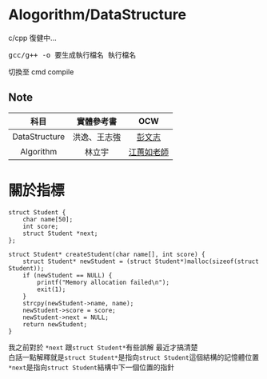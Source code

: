 # Alogorithm/DataStructure

c/cpp 復健中...

<pre>
gcc/g++ -o 要生成執行檔名 執行檔名
</code></pre>

切換至 cmd compile

## Note

|     科目      |  實體參考書  |                                          OCW                                           |
| :-----------: | :----------: | :------------------------------------------------------------------------------------: |
| DataStructure | 洪逸、王志強 |   [彭文志](https://www.youtube.com/playlist?list=PLj6E8qlqmkFusQlwukXMUDVdYfd7oPyr3)   |
|   Algorithm   |    林立宇    | [江蕙如老師](https://www.youtube.com/playlist?list=PLj6E8qlqmkFtoRpLn6IXnH_eboef-3QvZ) |

# 關於指標

```
struct Student {
    char name[50];
    int score;
    struct Student *next;
};
```

```
struct Student* createStudent(char name[], int score) {
    struct Student* newStudent = (struct Student*)malloc(sizeof(struct Student));
    if (newStudent == NULL) {
        printf("Memory allocation failed\n");
        exit(1);
    }
    strcpy(newStudent->name, name);
    newStudent->score = score;
    newStudent->next = NULL;
    return newStudent;
}
```

我之前對於 `*next` 跟`struct Student*`有些誤解 最近才搞清楚  
白話一點解釋就是`struct Student*`是指向`struct Student`這個結構的記憶體位置  
`*next`是指向`struct Student`結構中下一個位置的指針
